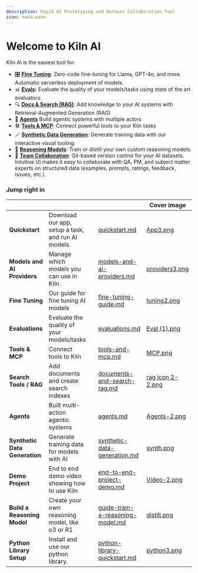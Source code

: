 ```yaml
---
description: Rapid AI Prototyping and Dataset Collaboration Tool
icon: hand-wave
---
```


# Welcome to Kiln AI

Kiln AI is the easiest tool for:

* 🎛️ [**Fine Tuning**](docs/fine-tuning-guide.md): Zero-code fine-tuning for Llama, GPT-4o, and more. Automatic serverless deployment of models.
* 📊 [**Evals**](docs/evaluations.md)**:** Evaluate the quality of your models/tasks using state of the art evaluators.
* 🔍 [**Docs & Search (RAG)**](docs/documents-and-search-rag.md): Add knowledge to your AI systems with Retrieval-Augmented Generation (RAG)
* 🤖 [**Agents**](docs/agents.md) Build agentic systems with multiple actors
* 🛠 [**Tools & MCP**](docs/tools-and-mcp.md): Connect powerful tools to your Kiln tasks
* 🪄 [**Synthetic Data Generation**](docs/synthetic-data-generation.md): Generate training data with our interactive visual tooling.
* 🧠 [**Reasoning Models**](docs/guide-train-a-reasoning-model.md): Train or distill your own custom reasoning models.
* 🤝 [**Team Collaboration**](docs/collaboration.md): Git-based version control for your AI datasets. Intuitive UI makes it easy to collaborate with QA, PM, and subject matter experts on structured data (examples, prompts, ratings, feedback, issues, etc.).

### Jump right in

<table data-view="cards"><thead><tr><th></th><th></th><th data-hidden></th><th data-hidden data-card-target data-type="content-ref"></th><th data-hidden data-card-cover data-type="image">Cover image</th></tr></thead><tbody><tr><td> <strong>Quickstart</strong></td><td>Download our app, setup a task, and run AI models.</td><td></td><td><a href="docs/quickstart.md">quickstart.md</a></td><td><a href=".gitbook/assets/App3.png">App3.png</a></td></tr><tr><td><strong>Models and AI Providers</strong></td><td>Manage which models you can use in Kiln.</td><td></td><td><a href="docs/models-and-ai-providers.md">models-and-ai-providers.md</a></td><td><a href=".gitbook/assets/providers3.png">providers3.png</a></td></tr><tr><td><strong>Fine Tuning</strong> </td><td>Our guide for fine tuning AI models</td><td></td><td><a href="docs/fine-tuning-guide.md">fine-tuning-guide.md</a></td><td><a href=".gitbook/assets/tuning2.png">tuning2.png</a></td></tr><tr><td><strong>Evaluations</strong></td><td>Evaluate the quality of your models/tasks</td><td></td><td><a href="docs/evaluations.md">evaluations.md</a></td><td><a href=".gitbook/assets/Eval (1).png">Eval (1).png</a></td></tr><tr><td><strong>Tools &#x26; MCP</strong></td><td>Connect tools to Kiln</td><td></td><td><a href="docs/tools-and-mcp.md">tools-and-mcp.md</a></td><td><a href=".gitbook/assets/MCP.png">MCP.png</a></td></tr><tr><td><strong>Search Tools / RAG</strong></td><td>Add documents and create search indexes</td><td></td><td><a href="docs/documents-and-search-rag.md">documents-and-search-rag.md</a></td><td><a href=".gitbook/assets/rag icon 2-2.png">rag icon 2-2.png</a></td></tr><tr><td><strong>Agents</strong></td><td>Built multi-action agentic systems</td><td></td><td><a href="docs/agents.md">agents.md</a></td><td><a href=".gitbook/assets/Agents-2.png">Agents-2.png</a></td></tr><tr><td><strong>Synthetic Data Generation</strong></td><td>Generate training data for models with AI</td><td></td><td><a href="docs/synthetic-data-generation.md">synthetic-data-generation.md</a></td><td><a href=".gitbook/assets/synth.png">synth.png</a></td></tr><tr><td><strong>Demo Project</strong></td><td>End to end demo video showing how to use Kiln</td><td></td><td><a href="docs/end-to-end-project-demo.md">end-to-end-project-demo.md</a></td><td><a href=".gitbook/assets/Video-2.png">Video-2.png</a></td></tr><tr><td><strong>Build a Reasoning Model</strong></td><td>Create your own reasoning model, like o3 or R1</td><td></td><td><a href="docs/guide-train-a-reasoning-model.md">guide-train-a-reasoning-model.md</a></td><td><a href=".gitbook/assets/distill.png">distill.png</a></td></tr><tr><td><strong>Python Library Setup</strong></td><td>Install and use our python library.</td><td></td><td><a href="developers/python-library-quickstart.md">python-library-quickstart.md</a></td><td><a href=".gitbook/assets/python3.png">python3.png</a></td></tr></tbody></table>
